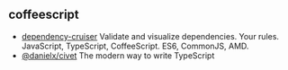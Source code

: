 ## coffeescript

- [dependency-cruiser](https://github.com/sverweij/dependency-cruiser) Validate and visualize dependencies. Your rules. JavaScript, TypeScript, CoffeeScript. ES6, CommonJS, AMD.
- [@danielx/civet](https://github.com/DanielXMoore/Civet) The modern way to write TypeScript
